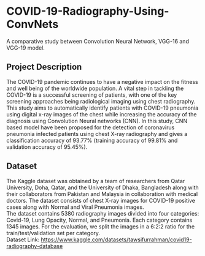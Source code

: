 # COVID-19-Radiography-Using-ConvNets
A comparative study between Convolution Neural Network, VGG-16 and VGG-19 model.
</br>
## Project Description 
The COVID-19 pandemic continues to have a negative impact on the fitness and well being of the worldwide population. A vital step in tackling the COVID-19 is a successful screening of patients, with one of the key screening approaches being radiological imaging using chest radiography. This study aims to automatically identify patients with COVID-19 pneumonia using digital x-ray images of the chest while increasing the accuracy of the diagnosis using Convolution Neural networks
(CNN). In this study, CNN based model have been proposed for the detection of coronavirus pneumonia infected patients using chest X-ray radiography and gives a classification accuracy of 93.77% (training accuracy of 99.81% and validation accuracy of 95.45%).
</br>
## Dataset 
The Kaggle dataset was obtained by a team of researchers from Qatar University, Doha, Qatar, and the University of Dhaka, Bangladesh along with their collaborators from Pakistan and Malaysia in collaboration with medical doctors. The dataset consists of chest X-ray images for COVID-19 positive cases along with Normal and Viral Pneumonia images.
</br>
The dataset contains 5380 radiography images divided into four categories: Covid-19, Lung Opacity, Normal, and Pneumonia. Each category contains 1345 images. For the evaluation, we split the images in a 6:2:2 ratio for the train/test/validation set per category.
</br>
Dataset Link: https://www.kaggle.com/datasets/tawsifurrahman/covid19-radiography-database


